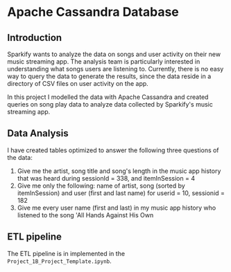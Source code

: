 # Apache Cassandra Database


## Introduction

Sparkify wants to analyze the data on songs and user activity on their new 
music streaming app. The analysis team is particularly interested in understanding what songs users are listening to. 
Currently, there is no easy way to query the data to generate the results, since the data reside in a directory of 
CSV files on user activity on the app.

In this project I modelled the data with Apache Cassandra and created queries on song play data to analyze data collected by Sparkify's music streaming app. 

## Data Analysis

I have created tables optimized to answer the following three questions of the data:
1. Give me the artist, song title and song's length in the music app history that was heard during  sessionId = 338, and itemInSession  = 4
2. Give me only the following: name of artist, song (sorted by itemInSession) and user (first and last name) for userid = 10, sessionid = 182
3. Give me every user name (first and last) in my music app history who listened to the song 'All Hands Against His Own

## ETL pipeline
The ETL pipeline is in implemented in the `Project_1B_Project_Template.ipynb`.

